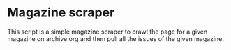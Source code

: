 # Magazine scraper

This script is a simple magazine scraper to crawl the page for a given magazine on archive.org and then pull 
all the issues of the given magazine.
